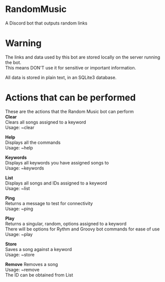 # RandomMusic
A Discord bot that outputs random links

# Warning
The links and data used by this bot are stored locally on the server running the bot.  
This means DON'T use it for sensitive or important information. 

All data is stored in plain text, in an SQLite3 database.  

# Actions that can be performed
These are the actions that the Random Music bot can perform  
**Clear**  
Clears all songs assigned to a keyword  
Usage: ~clear <keyword>  

**Help**  
Displays all the commands  
Usage: ~help  

**Keywords**  
Displays all keywords you have assigned songs to  
Usage: ~keywords  

**List**  
Displays all songs and IDs assigned to a keyword  
Usage: ~list <keyword>  

**Ping**  
Returns a message to test for connectivity  
Usage: ~ping  

**Play**  
Returns a singular, random, options assigned to a keyword  
There will be options for Rythm and Groovy bot commands for ease of use  
Usage: ~play <keyword>  

**Store**  
Saves a song against a keyword  
Usage: ~store <keyword> <url>  

**Remove**
Removes a song  
Usage: ~remove <id>  
The ID can be obtained from List  
